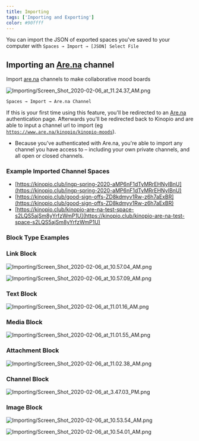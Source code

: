 ```yaml
---
title: Importing
tags: ['Importing and Exporting']
color: #90ffff
---
```


You can import the JSON of exported spaces you've saved to your computer with `Spaces → Import → [JSON] Select File`

## Importing an [Are.na](http://are.na) channel

Import [are.na](http://are.na) channels to make collaborative mood boards

![Importing/Screen_Shot_2020-02-06_at_11.24.37_AM.png](Importing/Screen_Shot_2020-02-06_at_11.24.37_AM.png)

`Spaces → Import → Are.na Channel`

If this is your first time using this feature, you'll be redirected to an [Are.na](http://are.na) authentication page. Afterwards you'll be redirected back to Kinopio and are able to input a channel url to import (eg [`https://www.are.na/kinopio/kinopio-moods`](https://www.are.na/kinopio/kinopio-moods)).

- Because you've authenticated with Are.na, you're able to import any channel you have access to – including your own private channels, and all open or closed channels.

### Example Imported Channel Spaces

- [https://kinopio.club/ingp-spring-2020-aMP6nF1dTyMRrEHNyIBnU](https://kinopio.club/ingp-spring-2020-aMP6nF1dTyMRrEHNyIBnU)
- [https://kinopio.club/good-sign-offs-ZD8kdmyv1Rw-z6h7aExBR](https://kinopio.club/good-sign-offs-ZD8kdmyv1Rw-z6h7aExBR)
- [https://kinopio.club/kinopio-are-na-test-space-s2LQS5ajSm8yYrfzWmP1U](https://kinopio.club/kinopio-are-na-test-space-s2LQS5ajSm8yYrfzWmP1U)

### Block Type Examples

### Link Block

![Importing/Screen_Shot_2020-02-06_at_10.57.04_AM.png](Importing/Screen_Shot_2020-02-06_at_10.57.04_AM.png)

![Importing/Screen_Shot_2020-02-06_at_10.57.09_AM.png](Importing/Screen_Shot_2020-02-06_at_10.57.09_AM.png)

### Text Block

![Importing/Screen_Shot_2020-02-06_at_11.01.16_AM.png](Importing/Screen_Shot_2020-02-06_at_11.01.16_AM.png)

### Media Block

![Importing/Screen_Shot_2020-02-06_at_11.01.55_AM.png](Importing/Screen_Shot_2020-02-06_at_11.01.55_AM.png)

### Attachment Block

![Importing/Screen_Shot_2020-02-06_at_11.02.38_AM.png](Importing/Screen_Shot_2020-02-06_at_11.02.38_AM.png)

### Channel Block

![Importing/Screen_Shot_2020-02-06_at_3.47.03_PM.png](Importing/Screen_Shot_2020-02-06_at_3.47.03_PM.png)

### Image Block

![Importing/Screen_Shot_2020-02-06_at_10.53.54_AM.png](Importing/Screen_Shot_2020-02-06_at_10.53.54_AM.png)

![Importing/Screen_Shot_2020-02-06_at_10.54.01_AM.png](Importing/Screen_Shot_2020-02-06_at_10.54.01_AM.png)